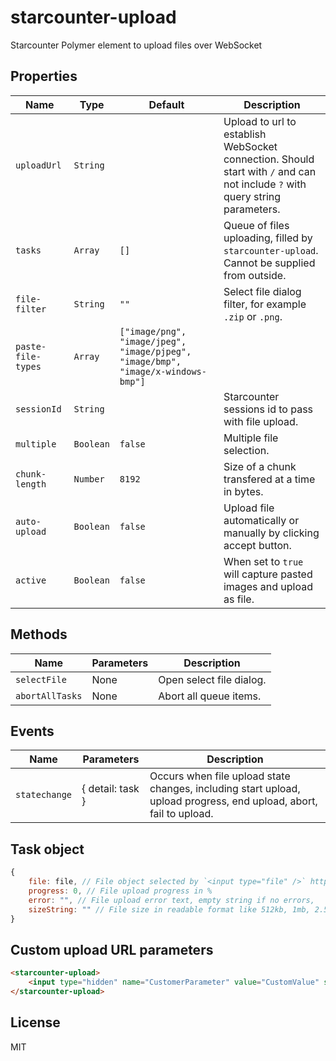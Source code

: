 # starcounter-upload
Starcounter Polymer element to upload files over WebSocket

## Properties

Name               | Type      | Default                                                                          | Description
-------------------|-----------|----------------------------------------------------------------------------------|--------------
`uploadUrl`        | `String`  |                                                                                  | Upload to url to establish WebSocket connection. Should start with `/` and can not include `?` with query string parameters.
`tasks`            | `Array`   | `[]`                                                                             | Queue of files uploading, filled by `starcounter-upload`. Cannot be supplied from outside.
`file-filter`      | `String`  | `""`                                                                             | Select file dialog filter, for example `.zip` or `.png`.
`paste-file-types` | `Array`   | `["image/png", "image/jpeg", "image/pjpeg", "image/bmp", "image/x-windows-bmp"]` |
`sessionId`        | `String`  |                                                                                  | Starcounter sessions id to pass with file upload.
`multiple`         | `Boolean` | `false`                                                                          | Multiple file selection.
`chunk-length`     | `Number`  | `8192`                                                                           | Size of a chunk transfered at a time in bytes.
`auto-upload`      | `Boolean` | `false`                                                                          | Upload file automatically or manually by clicking accept button.
`active`           | `Boolean` | `false`                                                                          | When set to `true` will capture pasted images and upload as file.

## Methods

Name            | Parameters | Description
----------------|------------|-------------
`selectFile`    | None       | Open select file dialog.
`abortAllTasks` | None       | Abort all queue items.

## Events

Name          | Parameters       | Description
--------------|------------------|-------------
`statechange` | { detail: task } | Occurs when file upload state changes, including start upload, upload progress, end upload, abort, fail to upload.

## Task object

```js
{
	file: file, // File object selected by `<input type="file" />` https://developer.mozilla.org/en/docs/Using_files_from_web_applications
	progress: 0, // File upload progress in %
	error: "", // File upload error text, empty string if no errors,
	sizeString: "" // File size in readable format like 512kb, 1mb, 2.5gb
}
```

## Custom upload URL parameters

```html
<starcounter-upload>
	<input type="hidden" name="CustomerParameter" value="CustomValue" slot="parameters" />
</starcounter-upload>
```

## License

MIT
